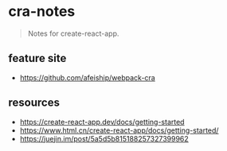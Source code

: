 # cra-notes
> Notes for create-react-app.

## feature site
- https://github.com/afeiship/webpack-cra

## resources
- https://create-react-app.dev/docs/getting-started
- https://www.html.cn/create-react-app/docs/getting-started/
- https://juejin.im/post/5a5d5b815188257327399962
